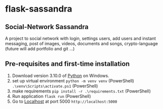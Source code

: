 # flask-sassandra
## Social-Network Sassandra

A project to social network with login, settings users, add users and instant messaging, post of images, videos, documents and songs, crypto-language (future will add portfolio and git ...)

## Pre-requisites and first-time installation

1. Download version 3.10.0 of [Python](https://www.python.org/ftp/python/3.11.3/python-3.11.3-amd64.exe) on Windows.
2. set up virtual environment
 `python -m venv venv` (PowerShell)
`.\venv\Scripts\activate.ps1` (PowerShell)
3. make requirements
`pip install -r .\requirements.txt` (PowerShell)
4. Run application 
`flask run` (PowerShell)
5. Go to [Localhost](http://localhost:5000/home) at port 5000 `http://localhost:5000`

